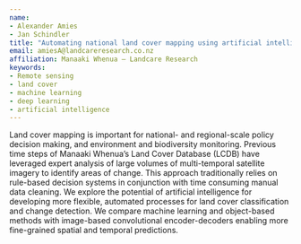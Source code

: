 ```yaml
---
name:
- Alexander Amies
- Jan Schindler
title: "Automating national land cover mapping using artificial intelligence"
email: amiesA@landcareresearch.co.nz
affiliation: Manaaki Whenua – Landcare Research
keywords:
- Remote sensing
- land cover
- machine learning
- deep learning
- artificial intelligence
---
```


Land cover mapping is important for national- and regional-scale policy decision making, and environment and biodiversity monitoring. Previous time steps of Manaaki Whenua’s Land Cover Database (LCDB) have leveraged expert analysis of large volumes of multi-temporal satellite imagery to identify areas of change. This approach traditionally relies on rule-based decision systems in conjunction with time consuming manual data cleaning. We explore the potential of artificial intelligence for developing more flexible, automated processes for land cover classification and change detection. We compare machine learning and object-based methods with image-based convolutional encoder-decoders enabling more fine-grained spatial and temporal predictions.
